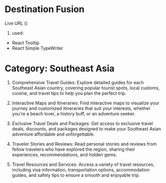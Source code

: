 # Destination Fusion

Live URL ()

1) used:
* React Tooltip
* React Simple TypeWriter

# Category:  Southeast Asia

1. Comprehensive Travel Guides: 
Explore detailed guides for each Southeast Asian country, covering popular tourist spots, local customs, cuisine, and travel tips to help you plan the perfect trip.

2. Interactive Maps and Itineraries: 
Find interactive maps to visualize your journey and customized itineraries that suit your interests, whether you're a beach lover, a history buff, or an adventure seeker.

3. Exclusive Travel Deals and Packages: 
Get access to exclusive travel deals, discounts, and packages designed to make your Southeast Asian adventure affordable and unforgettable.

4. Traveler Stories and Reviews: 
Read personal stories and reviews from fellow travelers who have explored the region, sharing their experiences, recommendations, and hidden gems.

5. Travel Resources and Services: 
Access a variety of travel resources, including visa information, transportation options, accommodation guides, and safety tips to ensure a smooth and enjoyable trip.